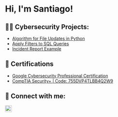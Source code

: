 <h1>Hi, I'm Santiago! </h1>

<h2>👨‍💻 Cybersecurity Projects:</h2>

- [Algorithm for File Updates in Python](https://github.com/SantiagoOgando/AlgorithmForFileUpdatesInPython)
- [Apply Filters to SQL Queries](https://github.com/SantiagoOgando/ApplyFiltersToSQLQueries)
- [Incident Report Example](https://github.com/SantiagoOgando/IncidentReportExample)

<h2>📄 Certifications</h2>

- [Google Cybersecurity Professional Certification](https://coursera.org/verify/professional-cert/ERDC9BKYBY75)
- [CompTIA Security+ | Code: 755DVP4TLBB4Q2W9](http://verify.CompTIA.org)


<h2> 🤳 Connect with me:</h2>


[<img align="left" alt="JoshMadakor | LinkedIn" width="22px" src="https://cdn.jsdelivr.net/npm/simple-icons@v3/icons/linkedin.svg" />][linkedin]



[linkedin]: www.linkedin.com/in/santiago-ogando-7114b5159

<!--
**joshmadakor1/joshmadakor1** is a ✨ _special_ ✨ repository because its `README.md` (this file) appears on your GitHub profile.

Here are some ideas to get you started:

- 🔭 I’m currently working on ...
- 🌱 I’m currently learning ...
- 👯 I’m looking to collaborate on ...
- 🤔 I’m looking for help with ...
- 💬 Ask me about ...
- 📫 How to reach me: ...
- 😄 Pronouns: ...
- ⚡ Fun fact: ...
-->
